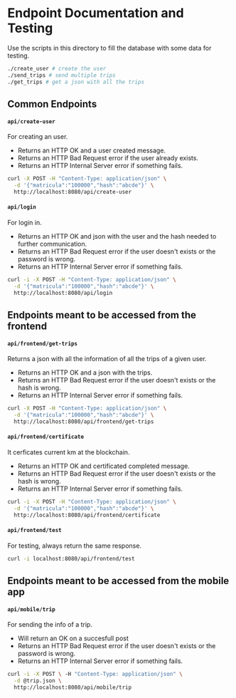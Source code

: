 # Endpoint Documentation and Testing

Use the scripts in this directory to fill the database 
with some data for testing.

```sh
./create_user # create the user
./send_trips # send multiple trips
./get_trips # get a json with all the trips
```

## Common Endpoints

#### `api/create-user`

For creating an user.

- Returns an HTTP OK and a user created message.
- Returns an HTTP Bad Request error if the user already exists.
- Returns an HTTP Internal Server error if something fails.

```sh
curl -X POST -H "Content-Type: application/json" \
  -d '{"matricula":"100000","hash":"abcde"}' \
  http://localhost:8080/api/create-user
```

#### `api/login`

For login in. 

- Returns an HTTP OK and json with the user and the hash needed to further communication.
- Returns an HTTP Bad Request error if the user doesn't exists or the password is wrong.
- Returns an HTTP Internal Server error if something fails.

```sh
curl -i -X POST -H "Content-Type: application/json" \
  -d '{"matricula":"100000","hash":"abcde"}' \
  http://localhost:8080/api/login
```

## Endpoints meant to be accessed from the frontend

#### `api/frontend/get-trips`

Returns a json with all the information of all the trips of a given user.

- Returns an HTTP OK and a json with the trips.
- Returns an HTTP Bad Request error if the user doesn't exists or the hash is wrong.
- Returns an HTTP Internal Server error if something fails.

```sh
curl -X POST -H "Content-Type: application/json" \
  -d '{"matricula":"100000","hash":"abcde"}' \
  http://localhost:8080/api/frontend/get-trips
```

#### `api/frontend/certificate`

It cerficates current km at the blockchain.

- Returns an HTTP OK and certificated completed message.
- Returns an HTTP Bad Request error if the user doesn't exists or the hash is wrong.
- Returns an HTTP Internal Server error if something fails.

```sh
curl -i -X POST -H "Content-Type: application/json" \
  -d '{"matricula":"100000","hash":"abcde"}' \
  http://localhost:8080/api/frontend/certificate
```

#### `api/frontend/test`

For testing, always return the same response.

```sh
curl -i localhost:8080/api/frontend/test
```

## Endpoints meant to be accessed from the mobile app

#### `api/mobile/trip`
For sending the info of a trip.

- Will return an OK on a succesfull post
- Returns an HTTP Bad Request error if the user doesn't exists or the password is wrong.
- Returns an HTTP Internal Server error if something fails.

```sh
curl -i -X POST \ -H "Content-Type: application/json" \
  -d @trip.json \
  http://localhost:8080/api/mobile/trip
```
